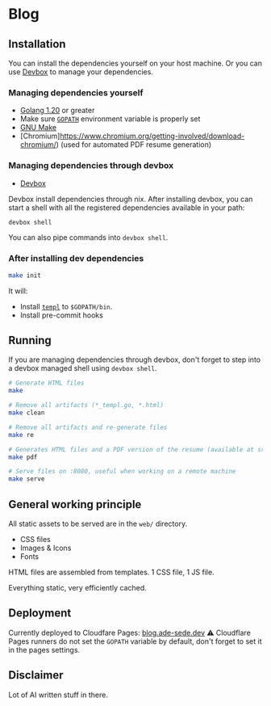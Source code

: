 # Blog

## Installation

You can install the dependencies yourself on your host machine.
Or you can use [Devbox](https://www.jetify.com/devbox) to manage your dependencies.

### Managing dependencies yourself

- [Golang 1.20](https://go.dev/doc/install) or greater
- Make sure [`GOPATH`](https://go.dev/wiki/GOPATH) environment variable is properly set
- [GNU Make](https://www.gnu.org/software/make/)
- [Chromium]https://www.chromium.org/getting-involved/download-chromium/) (used for automated PDF resume generation)

### Managing dependencies through devbox

- [Devbox](https://www.jetify.com/devbox)

Devbox install dependencies through nix.
After installing devbox, you can start a shell with all the registered dependencies available in your path:

```bash
devbox shell
```

You can also pipe commands into `devbox shell`.

### After installing dev dependencies

```bash
make init
```

It will:

- Install [`templ`](https://github.com/a-h/templ) to `$GOPATH/bin`.
- Install pre-commit hooks

## Running

If you are managing dependencies through devbox, don't forget to step into a devbox managed shell using `devbox shell`.

```bash
# Generate HTML files
make

# Remove all artifacts (*_templ.go, *.html)
make clean

# Remove all artifacts and re-generate files
make re

# Generates HTML files and a PDF version of the resume (available at src/pdfs/ade-sede.pdf)
make pdf

# Serve files on :8080, useful when working on a remote machine
make serve
```

## General working principle

All static assets to be served are in the `web/` directory.

- CSS files
- Images & Icons
- Fonts

HTML files are assembled from templates.
1 CSS file, 1 JS file.

Everything static, very efficiently cached.

## Deployment

Currently deployed to Cloudfare Pages: [blog.ade-sede.dev](https://blog.ade-sede.dev)
⚠️ Cloudflare Pages runners do not set the `GOPATH` variable by default, don't forget to set it in the pages settings.

## Disclaimer

Lot of AI written stuff in there.
